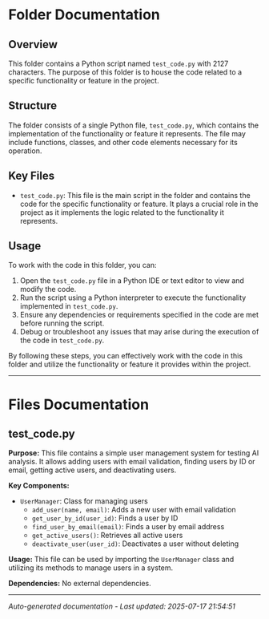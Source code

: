 # Folder Documentation

## Overview
This folder contains a Python script named `test_code.py` with 2127 characters. The purpose of this folder is to house the code related to a specific functionality or feature in the project.

## Structure
The folder consists of a single Python file, `test_code.py`, which contains the implementation of the functionality or feature it represents. The file may include functions, classes, and other code elements necessary for its operation.

## Key Files
- `test_code.py`: This file is the main script in the folder and contains the code for the specific functionality or feature. It plays a crucial role in the project as it implements the logic related to the functionality it represents.

## Usage
To work with the code in this folder, you can:
1. Open the `test_code.py` file in a Python IDE or text editor to view and modify the code.
2. Run the script using a Python interpreter to execute the functionality implemented in `test_code.py`.
3. Ensure any dependencies or requirements specified in the code are met before running the script.
4. Debug or troubleshoot any issues that may arise during the execution of the code in `test_code.py`.

By following these steps, you can effectively work with the code in this folder and utilize the functionality or feature it provides within the project.

---

# Files Documentation

## test_code.py

**Purpose:** This file contains a simple user management system for testing AI analysis. It allows adding users with email validation, finding users by ID or email, getting active users, and deactivating users.

**Key Components:**
- `UserManager`: Class for managing users
  - `add_user(name, email)`: Adds a new user with email validation
  - `get_user_by_id(user_id)`: Finds a user by ID
  - `find_user_by_email(email)`: Finds a user by email address
  - `get_active_users()`: Retrieves all active users
  - `deactivate_user(user_id)`: Deactivates a user without deleting

**Usage:** This file can be used by importing the `UserManager` class and utilizing its methods to manage users in a system.

**Dependencies:** No external dependencies.

---
*Auto-generated documentation - Last updated: 2025-07-17 21:54:51*
